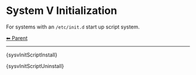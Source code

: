 # System V Initialization

For systems with an `/etc/init.d` start up script system.

<!-- TEMPLATE header 2 -->
[⬅ Parent ](../index.md)
<hr />

{sysvInitScriptInstall}

{sysvInitScriptUninstall}
